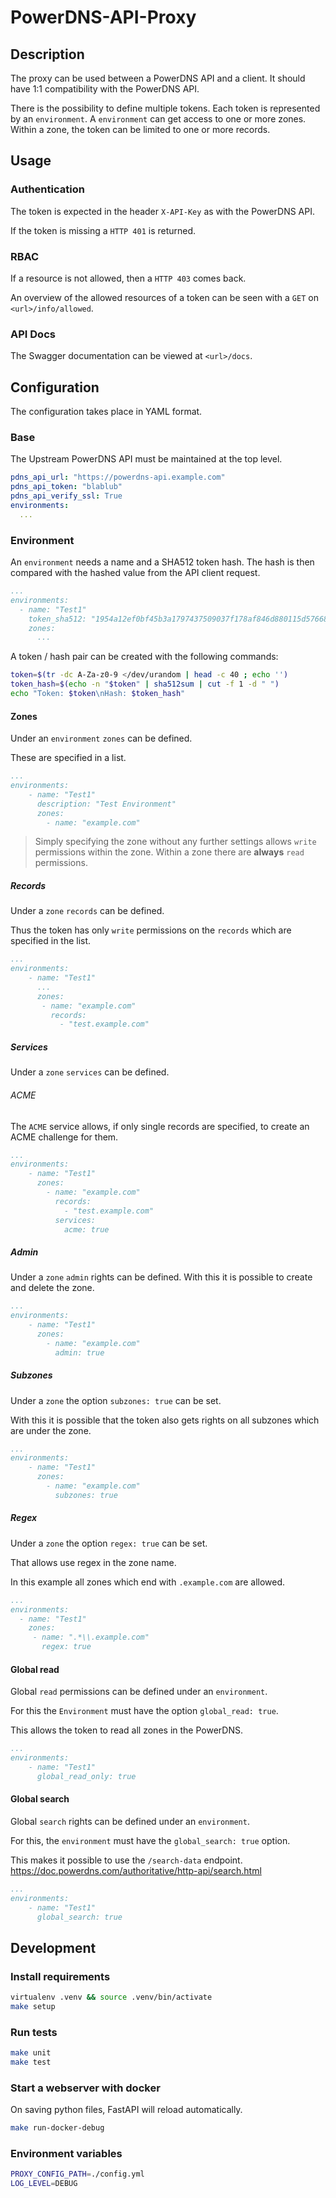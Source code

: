 # PowerDNS-API-Proxy

## Description

The proxy can be used between a PowerDNS API and a client.
It should have 1:1 compatibility with the PowerDNS API.

There is the possibility to define multiple tokens. Each token is represented by an `environment`.
A `environment` can get access to one or more zones.
Within a zone, the token can be limited to one or more records.

## Usage

### Authentication

The token is expected in the header `X-API-Key` as with the PowerDNS API.

If the token is missing a `HTTP 401` is returned.

### RBAC

If a resource is not allowed, then a `HTTP 403` comes back.

An overview of the allowed resources of a token can be seen with a `GET` on `<url>/info/allowed`.

### API Docs

The Swagger documentation can be viewed at `<url>/docs`.

## Configuration

The configuration takes place in YAML format.

### Base

The Upstream PowerDNS API must be maintained at the top level.

```yaml
pdns_api_url: "https://powerdns-api.example.com"
pdns_api_token: "blablub"
pdns_api_verify_ssl: True
environments:
  ...
```

### Environment

An `environment` needs a name and a SHA512 token hash.
The hash is then compared with the hashed value from the API client request.

```yaml
...
environments:
  - name: "Test1"
    token_sha512: "1954a12ef0bf45b3a1797437509037f178af846d880115d57668a8aaa05732deedcbbd02bfa296b4f4e043b437b733fd6131933cfdc0fb50c4cf7f9f2bdaa836"
    zones:
      ...
```

A token / hash pair can be created with the following commands:

```bash
token=$(tr -dc A-Za-z0-9 </dev/urandom | head -c 40 ; echo '')
token_hash=$(echo -n "$token" | sha512sum | cut -f 1 -d " ")
echo "Token: $token\nHash: $token_hash"
```

#### Zones

Under an `environment` `zones` can be defined.

These are specified in a list.

```yaml
...
environments:
    - name: "Test1"
      description: "Test Environment"
      zones:
        - name: "example.com"
```

> Simply specifying the zone without any further settings allows `write` permissions within the zone.
> Within a zone there are **always** `read` permissions.

##### Records

Under a `zone` `records` can be defined.

Thus the token has only `write` permissions on the `records` which are specified in the list.

```yaml
...
environments:
    - name: "Test1"
      ...
      zones:
       - name: "example.com"
         records:
           - "test.example.com"
```

##### Services

Under a `zone` `services` can be defined.

###### ACME

The `ACME` service allows, if only single records are specified, to create an ACME challenge for them.

```yaml
...
environments:
    - name: "Test1"
      zones:
        - name: "example.com"
          records:
            - "test.example.com"
          services:
            acme: true
```

##### Admin

Under a `zone` `admin` rights can be defined.
With this it is possible to create and delete the zone.

```yaml
...
environments:
    - name: "Test1"
      zones:
        - name: "example.com"
          admin: true
```

##### Subzones

Under a `zone` the option `subzones: true` can be set.

With this it is possible that the token also gets rights on all subzones which are under the zone.

```yaml
...
environments:
    - name: "Test1"
      zones:
        - name: "example.com"
          subzones: true
```


##### Regex

Under a `zone` the option `regex: true` can be set.

That allows use regex in the zone name.

In this example all zones which end with `.example.com` are allowed.

```YAML
...
environments:
  - name: "Test1"
    zones:
     - name: ".*\\.example.com"
       regex: true
```

#### Global read

Global `read` permissions can be defined under an `environment`.

For this the `Environment` must have the option `global_read: true`.

This allows the token to read all zones in the PowerDNS.

```yaml
...
environments:
    - name: "Test1"
      global_read_only: true
```

#### Global search

Global `search` rights can be defined under an `environment`.

For this, the `environment` must have the `global_search: true` option.

This makes it possible to use the `/search-data` endpoint.
<https://doc.powerdns.com/authoritative/http-api/search.html>

```yaml
...
environments:
    - name: "Test1"
      global_search: true
```

## Development

### Install requirements

```bash
virtualenv .venv && source .venv/bin/activate
make setup
```

### Run tests

```bash
make unit
make test
```

### Start a webserver with docker

On saving python files, FastAPI will reload automatically.

```bash
make run-docker-debug
```

### Environment variables

```bash
PROXY_CONFIG_PATH=./config.yml
LOG_LEVEL=DEBUG
```
